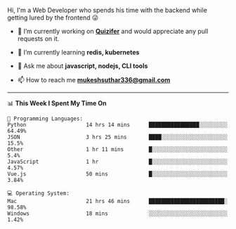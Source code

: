 Hi, I'm a Web Developer who spends his time with the backend while getting lured by the frontend 😜

- 🔭 I’m currently working on **[Quizifer](https://github.com/SutharMukesh/Quizifer/)** and would appreciate any pull requests on it.

- 🌱 I’m currently learning **redis, kubernetes**

- 💬 Ask me about **javascript, nodejs, CLI tools**

- 📫 How to reach me **mukeshsuthar336@gmail.com**

---
<!--START_SECTION:waka-->
📊 **This Week I Spent My Time On** 

```text
💬 Programming Languages: 
Python                   14 hrs 14 mins      ████████████████░░░░░░░░░   64.49% 
JSON                     3 hrs 25 mins       ████░░░░░░░░░░░░░░░░░░░░░   15.5% 
Other                    1 hr 11 mins        █░░░░░░░░░░░░░░░░░░░░░░░░   5.4% 
JavaScript               1 hr                █░░░░░░░░░░░░░░░░░░░░░░░░   4.57% 
Vue.js                   50 mins             █░░░░░░░░░░░░░░░░░░░░░░░░   3.84%

💻 Operating System: 
Mac                      21 hrs 46 mins      ████████████████████████░   98.58% 
Windows                  18 mins             ░░░░░░░░░░░░░░░░░░░░░░░░░   1.42%

```


<!--END_SECTION:waka-->
